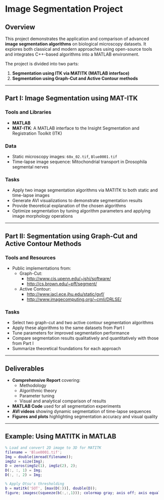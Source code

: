 # Image Segmentation Project

## Overview

This project demonstrates the application and comparison of advanced **image segmentation algorithms** on biological microscopy datasets. It explores both classical and modern approaches using open-source tools and integrates C++-based algorithms into a MATLAB environment.

The project is divided into two parts:

1. **Segmentation using ITK via MATITK (MATLAB interface)**
2. **Segmentation using Graph-Cut and Active Contour methods**

---

## Part I: Image Segmentation using MAT-ITK

### Tools and Libraries
- **MATLAB**
- **MAT-ITK**: A MATLAB interface to the Insight Segmentation and Registration Toolkit (ITK)

### Data
- Static microscopy images: `60x_02.tif`, `Blue0001.tif`
- Time-lapse image sequence: Mitochondrial transport in Drosophila segmental nerves

### Tasks
- Apply two image segmentation algorithms via MATITK to both static and time-lapse images
- Generate AVI visualizations to demonstrate segmentation results
- Provide theoretical explanation of the chosen algorithms
- Optimize segmentation by tuning algorithm parameters and applying image morphology operations

---

## Part II: Segmentation using Graph-Cut and Active Contour Methods

### Tools and Resources
- Public implementations from:
  - Graph-Cut:
    - http://www.cis.upenn.edu/~jshi/software/
    - http://cs.brown.edu/~pff/segment/
  - Active Contour:
    - http://www.iacl.ece.jhu.edu/static/gvf/
    - http://www.imagecomputing.org/~cmli/DRLSE/

### Tasks
- Select two graph-cut and two active contour segmentation algorithms
- Apply these algorithms to the same datasets from Part I
- Tune parameters for improved segmentation performance
- Compare segmentation results qualitatively and quantitatively with those from Part I
- Summarize theoretical foundations for each approach

---

## Deliverables

- **Comprehensive Report** covering:
  - Methodology
  - Algorithmic theory
  - Parameter tuning
  - Visual and analytical comparison of results
- **MATLAB Code** used for all segmentation experiments
- **AVI videos** showing dynamic segmentation of time-lapse sequences
- **Figures and plots** highlighting segmentation accuracy and visual quality

---

## Example: Using MATITK in MATLAB

```matlab
% Load and convert 2D image to 3D for MATITK
filename = 'Blue0001.tif';
Img = double(imread(filename));
imgSz = size(Img);
D = zeros(imgSz(1), imgSz(2), 2);
D(:, :, 1) = Img;
D(:, :, 2) = Img;

% Apply Otsu's thresholding
b = matitk('SOT', [max(D(:))], double(D));
figure; imagesc(squeeze(b(:,:,1))); colormap gray; axis off; axis equal;
```
